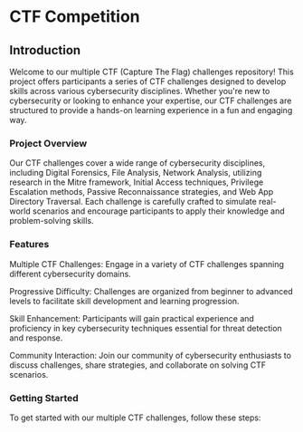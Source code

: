 # CTF Competition

## Introduction
Welcome to our multiple CTF (Capture The Flag) challenges repository! This project offers participants a series of CTF challenges designed to develop skills across various cybersecurity disciplines. Whether you're new to cybersecurity or looking to enhance your expertise, our CTF challenges are structured to provide a hands-on learning experience in a fun and engaging way.

### Project Overview
Our CTF challenges cover a wide range of cybersecurity disciplines, including Digital Forensics, File Analysis, Network Analysis, utilizing research in the Mitre framework, Initial Access techniques, Privilege Escalation methods, Passive Reconnaissance strategies, and Web App Directory Traversal. Each challenge is carefully crafted to simulate real-world scenarios and encourage participants to apply their knowledge and problem-solving skills.

### Features
Multiple CTF Challenges: Engage in a variety of CTF challenges spanning different cybersecurity domains.

Progressive Difficulty: Challenges are organized from beginner to advanced levels to facilitate skill development and learning progression.

Skill Enhancement: Participants will gain practical experience and proficiency in key cybersecurity techniques essential for threat detection and response.

Community Interaction: Join our community of cybersecurity enthusiasts to discuss challenges, share strategies, and collaborate on solving CTF scenarios.

### Getting Started
To get started with our multiple CTF challenges, follow these steps:
